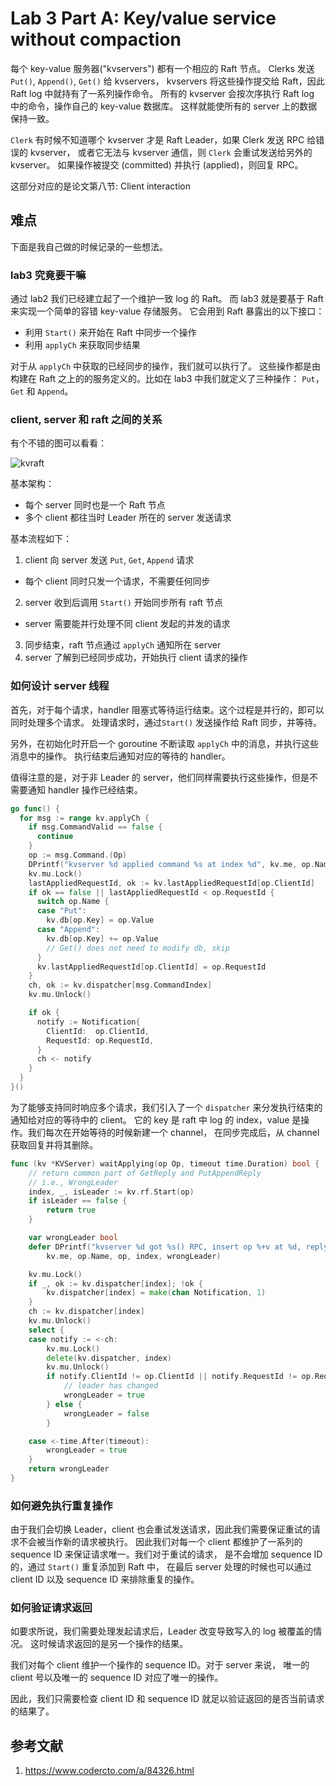# Lab 3 Part A: Key/value service without compaction

每个 key-value 服务器("kvservers") 都有一个相应的 Raft 节点。
Clerks 发送 `Put()`, `Append()`, `Get()` 给 kvservers，
kvservers 将这些操作提交给 Raft，因此 Raft log 中就持有了一系列操作命令。
所有的 kvserver 会按次序执行 Raft log 中的命令，操作自己的 key-value 数据库。
这样就能使所有的 server 上的数据保持一致。

`Clerk` 有时候不知道哪个 kvserver 才是 Raft Leader，如果 Clerk 发送 RPC 给错误的 kvserver，
或者它无法与 kvserver 通信，则 `Clerk` 会重试发送给另外的 kvserver。
如果操作被提交 (committed) 并执行 (applied)，则回复 RPC。

这部分对应的是论文第八节: Client interaction

## 难点
下面是我自己做的时候记录的一些想法。

### lab3 究竟要干嘛

通过 lab2 我们已经建立起了一个维护一致 log 的 Raft。
而 lab3 就是要基于 Raft 来实现一个简单的容错 key-value 存储服务。
它会用到 Raft 暴露出的以下接口：

- 利用 `Start()` 来开始在 Raft 中同步一个操作
- 利用 `applyCh` 来获取同步结果

对于从 `applyCh` 中获取的已经同步的操作，我们就可以执行了。
这些操作都是由构建在 Raft 之上的的服务定义的。比如在 lab3 中我们就定义了三种操作：
`Put`，`Get` 和 `Append`。

### client, server 和 raft 之间的关系

有个不错的图可以看看：

![kvraft](https://github.com/double-free/MIT6.824-2018-Chinese/tree/master/notes/images/kvraft.go)

基本架构：
- 每个 server 同时也是一个 Raft 节点
- 多个 client 都往当时 Leader 所在的 server 发送请求


基本流程如下：

1. client 向 server 发送 `Put`, `Get`, `Append` 请求
  - 每个 client 同时只发一个请求，不需要任何同步
2. server 收到后调用 `Start()` 开始同步所有 raft 节点
  - server 需要能并行处理不同 client 发起的并发的请求
3. 同步结束，raft 节点通过 `applyCh` 通知所在 server
4. server 了解到已经同步成功，开始执行 client 请求的操作

### 如何设计 server 线程

首先，对于每个请求，handler 阻塞式等待运行结束。这个过程是并行的，即可以同时处理多个请求。
处理请求时，通过`Start()` 发送操作给 Raft 同步，并等待。

另外，在初始化时开启一个 goroutine 不断读取 `applyCh` 中的消息，并执行这些消息中的操作。
执行结束后通知对应的等待的 handler。

值得注意的是，对于非 Leader 的 server，他们同样需要执行这些操作，但是不需要通知 handler 操作已经结束。


```go
go func() {
  for msg := range kv.applyCh {
    if msg.CommandValid == false {
      continue
    }
    op := msg.Command.(Op)
    DPrintf("kvserver %d applied command %s at index %d", kv.me, op.Name, msg.CommandIndex)
    kv.mu.Lock()
    lastAppliedRequestId, ok := kv.lastAppliedRequestId[op.ClientId]
    if ok == false || lastAppliedRequestId < op.RequestId {
      switch op.Name {
      case "Put":
        kv.db[op.Key] = op.Value
      case "Append":
        kv.db[op.Key] += op.Value
        // Get() does not need to modify db, skip
      }
      kv.lastAppliedRequestId[op.ClientId] = op.RequestId
    }
    ch, ok := kv.dispatcher[msg.CommandIndex]
    kv.mu.Unlock()

    if ok {
      notify := Notification{
        ClientId:  op.ClientId,
        RequestId: op.RequestId,
      }
      ch <- notify
    }
  }
}()
```

为了能够支持同时响应多个请求，我们引入了一个 `dispatcher` 来分发执行结束的通知给对应的等待中的 client。
它的 key 是 raft 中 log 的 index，value 是操作。我们每次在开始等待的时候新建一个 channel，
在同步完成后，从 channel 获取回复并将其删除。
```go
func (kv *KVServer) waitApplying(op Op, timeout time.Duration) bool {
	// return common part of GetReply and PutAppendReply
	// i.e., WrongLeader
	index, _, isLeader := kv.rf.Start(op)
	if isLeader == false {
		return true
	}

	var wrongLeader bool
	defer DPrintf("kvserver %d got %s() RPC, insert op %+v at %d, reply WrongLeader = %v",
		kv.me, op.Name, op, index, wrongLeader)

	kv.mu.Lock()
	if _, ok := kv.dispatcher[index]; !ok {
		kv.dispatcher[index] = make(chan Notification, 1)
	}
	ch := kv.dispatcher[index]
	kv.mu.Unlock()
	select {
	case notify := <-ch:
		kv.mu.Lock()
		delete(kv.dispatcher, index)
		kv.mu.Unlock()
		if notify.ClientId != op.ClientId || notify.RequestId != op.RequestId {
			// leader has changed
			wrongLeader = true
		} else {
			wrongLeader = false
		}

	case <-time.After(timeout):
		wrongLeader = true
	}
	return wrongLeader
}
```


### 如何避免执行重复操作

由于我们会切换 Leader，client 也会重试发送请求，因此我们需要保证重试的请求不会被当作新的请求被执行。
因此我们对每一个 client 都维护了一系列的 sequence ID 来保证请求唯一。我们对于重试的请求，
是不会增加 sequence ID 的，通过 `Start()` 重复添加到 Raft 中，
在最后 server 处理的时候也可以通过 client ID 以及 sequence ID 来排除重复的操作。

### 如何验证请求返回

如要求所说，我们需要处理发起请求后，Leader 改变导致写入的 log 被覆盖的情况。
这时候请求返回的是另一个操作的结果。

我们对每个 client 维护一个操作的 sequence ID。对于 server 来说，
唯一的 client 号以及唯一的 sequence ID 对应了唯一的操作。

因此，我们只需要检查 client ID 和 sequence ID 就足以验证返回的是否当前请求的结果了。


## 参考文献
1. https://www.codercto.com/a/84326.html
